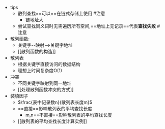 - tips
	- 散列查找==可以==在链式存储上使用 #注意
		- 链地址大
	- 尝试查找同义词时无需遍历所有空间,==地址上无记录==代表**查找失败** #注意
- 散列函数:
	- 关键字--映射-->关键字地址
	- [[散列函数的构造]]
- 散列表
	- 根据关键字直接访问的数据结构
	- 理想上时间复杂度O(1)
- 冲突
	- 不同关键字映射到同一地址
	- [[处理散列函数冲突的方式]]
- 装填因子
	- $\frac{表中记录数n}{散列表长度m}$
	- ==直接==影响散列表的平均查找长度
		- m,n==不直接==影响散列表的平均查找长度
	- [[散列表的平均查找长度计算实例]]